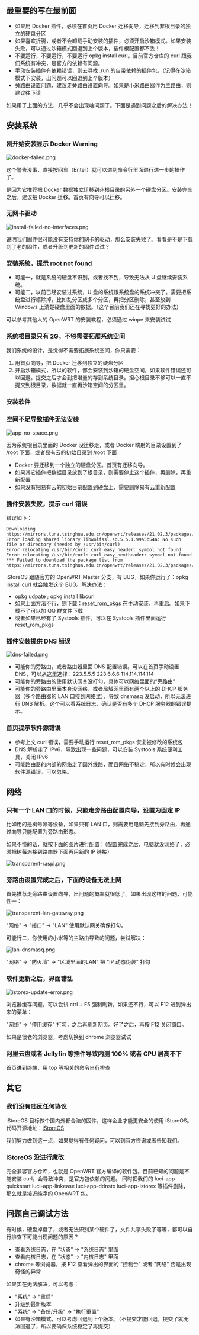 ## 最重要的写在最前面

* 如果用 Docker 插件，必须在首页用 Docker 迁移向导，迁移到非根目录的独立的硬盘分区
* 如果喜欢折腾，或者不会卸载手动安装的插件，必须开启沙箱模式。如果安装失败，可以通过沙箱模式回退到上个版本，插件根配置都不丢！
* 不要运行，不要运行，不要运行 opkg install curl。目前官方仓库的 curl 跟我们系统有冲突，是官方的依赖有问题。
* 手动安装插件有依赖错误，则去寻找 .run 的自带依赖的插件包。（记得在沙箱模式下安装，出问题可以回退到上个版本）
* 旁路由设置问题，建议走旁路由设置向导。如果是小米路由器作为主路由，则建议往下读

如果用了上面的方法，几乎不会出现啥问题了。下面是遇到问题之后的解决办法！

## 安装系统

### 刚开始安装显示 Docker Warning

![docker-failed.png](./question/docker-failed.png)

这个警告没事，直接按回车（Enter）就可以进到命令行里面进行进一步的操作了。

是因为它推荐把 Docker 数据独立迁移到非根目录的另外一个硬盘分区。安装完全之后，建议把 Docker 迁移。首页有向导可以迁移。

### 无网卡驱动

![install-failed-no-interfaces.png](./question/install-failed-no-interfaces.png)

说明我们固件很可能没有支持你的网卡的驱动，那么安装失败了。看看是不是下载到了老的固件，或者升级到更新的固件试试？

### 安装系统，提示 root not found

* 可能一，就是系统的硬盘不识别，或者找不到，导致无法从 U 盘继续安装系统。
* 可能二，以前已经安装过系统，U 盘的系统跟系统盘的系统冲突了。需要把系统盘进行檫除掉，比如乱分区成多个分区，再把分区删除，甚至放到 Windows 上清楚硬盘里面的数据。（这个目前我们还在寻找更好的办法）

可以参考其他人的 OpenWRT 的安装教程，必须通过 winpe 来安装试试

### 系统根目录只有 2G，不够需要拓展系统空间

我们系统的设计，是觉得不需要拓展系统空间，你只需要：

1. 用首页向导，把 Docker 迁移到独立的硬盘分区
2. 开启沙箱模式，所以的软件，都会安装到沙箱的硬盘空间，如果软件错误还可以回退。提交之后才会到把增量的存到系统目录。担心根目录不够可以一直不提交到根目录，数据就一直再沙箱空间的分区里。

### 安装软件

### 空间不足导致插件无法安装

![app-no-space.png](./question/app-no-space.png)

因为系统根目录里面的 Docker 没迁移走，或者 Docker 映射的目录设置到了 /root 下面，或者易有云的初始目录到 /root 下面

* Docker 要迁移到一个独立的硬盘分区。首页有迁移向导。
* 如果其它插件把数据目录放到了根目录，则需要停止这个插件，再删除，再重新配置
* 如果没有把易有云的初始目录配置到硬盘上，需要删除易有云重新配置

### 插件安装失败，提示 curl 错误

错误如下：

```
Downloading https://mirrors.tuna.tsinghua.edu.cn/openwrt/releases/21.02.3/packages/x86_64/telephony/Packages.gz
Error loading shared library libwolfssl.so.5.5.1.99a5b54a: No such file or directory (needed by /usr/bin/curl)
Error relocating /usr/bin/curl: curl_easy_header: symbol not found
Error relocating /usr/bin/curl: curl_easy_nextheader: symbol not found
*** Failed to download the package list from https://mirrors.tuna.tsinghua.edu.cn/openwrt/releases/21.02.3/packages/x86_64/telephony/Packages.gz
```

iStoreOS 跟随官方的 OpenWRT Master 分支，有 BUG，如果你运行了：opkg install curl 就会触发这个 BUG。解决办法：

* opkg udpate ; opkg install libcurl
* 如果上面方法不行，则下载：[reset_rom_pkgs](https://github.com/linkease/openwrt-app-actions/blob/main/applications/luci-app-systools/root/usr/share/systools/reset_rom_pkgs.run) 在手动安装，再重启。如果下载不了可以加 QQ 群文件下载
* 或者如果已经有了 Systools 插件，可以在 Systools 插件里面运行 reset_rom_pkgs

### 插件安装提供 DNS 错误

![dns-failed.png](./question/dns-failed.png)

* 可能你的旁路由，或者路由器里面 DNS 配置错误。可以在首页手动设置 DNS，可以从这里选择：223.5.5.5 223.6.6.6 114.114.114.114
* 可能你的旁路由的使用默认网关没打勾，具体可以网络里面的“旁路由”
* 可能你的旁路由里面本身没网络，或者局域网里面有两个以上的 DHCP 服务器（多个路由器的 LAN 口接到网络里），导致 dnsmasq 没启动，所以无法进行 DNS 解析。这个可以看系统日志，确认是否有多个 DHCP 服务器的错误提示。

### 首页提示软件源错误

* 参考上文 curl 错误，需要手动运行 reset_rom_pkgs 恢复被修改的系统包
* DNS 解析走了 IPv6，导致出现一些问题，可以安装 Systools 系统便利工具，关闭 IPv6
* 可能路由器的内部的网络走了国外线路，而且网络不稳定，所以有时候会出现软件源错误。可以忽略。

## 网络

### 只有一个 LAN 口的时候，只能走旁路由配置向导，设置为固定 IP

比如用的是树莓派等设备，如果只有 LAN 口，则需要用电脑先接到旁路由，再通过向导只能配置为旁路由形态。

如果不懂的话，就按下面的图片进行配置：（配置完成之后，电脑就没网络了，必须把树莓派接到路由器下面再用新的 IP 链接）

![transparent-raspi.png](./question/transparent-raspi.png)

### 旁路由设置完成之后，下面的设备无法上网

首先推荐走旁路由设置向导，出问题的概率就很低了。如果出现这样的问题，可能性一：

![transparent-lan-gateway.png](./question/transparent-lan-gateway.png)

"网络" -> "接口" -> "LAN" 使用默认网关确保打勾。

可能行二，你使用的小米等的主路由导致的问题，尝试解决：

![lan-dnsmasq.png](./question/lan-dnsmasq.png)

"网络" -> "防火墙" -> "区域里面的LAN" 把 "IP 动态伪装"	打勾

### 软件更新之后，界面错乱

![istorex-update-error.png](./question/istorex-update-error.png)

浏览器缓存问题。可以尝试 ctrl + F5 强制刷新，如果还不行，可以 F12 进到弹出来的菜单：

"网络" -> "停用缓存" 打勾，之后再刷新网页。好了之后，再按 F12 关闭窗口。

如果是很老的浏览器，考虑切换到 chrome 浏览器试试

### 阿里云盘或者 Jellyfin 等插件导致内测 100% 或者 CPU 居高不下

首页进到终端，用 top 等相关的命令自行排查

## 其它

### 我们没有违反任何协议

iStoreOS 目标做个国内外都合法的固件，这样企业才能更安全的使用 iStoreOS。代码开源地址：[iStoreOS](https://github.com/istoreos/istoreos)

我们努力做到这一点，如果觉得有任何疑问，可以到官方咨询或者告知我们。

### iStoreOS 没进行魔改

完全兼容官方仓库，也就是 OpenWRT 官方编译的软件包。目前已知的问题是不能安装 curl，会导致冲突，是官方包依赖的问题。
同时把我们的 luci-app-quickstart luci-app-linkease luci-app-ddnsto luci-app-istorex 等插件删除，那么就是接近纯净的 OpenWRT 包。

## 问题自己调试方法

有时候，硬盘掉盘了，或者无法识别某个硬件了，文件共享失败了等等，都可以自行排查下可能出现问题的原因？

* 查看系统日志，在 "状态" -> "系统日志" 里面
* 查看内核日志，在 "状态" -> "内核日志" 里面
* chrome 等浏览器，按 F12 查看弹出的界面的 "控制台"  或者 "网络" 否是出现奇怪的异常

如果实在无法解决，可以考虑：

* "系统" -> "重启"
* 升级到最新版本
* "系统" -> "备份/升级" -> "执行重置"
* 如果有沙箱模式，可以考虑回退到上个版本。（不提交才能回退，提交了就无法回退了，所以要确保系统稳定了再提交）

